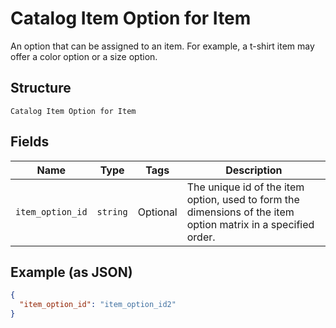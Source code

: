 
# Catalog Item Option for Item

An option that can be assigned to an item.
For example, a t-shirt item may offer a color option or a size option.

## Structure

`Catalog Item Option for Item`

## Fields

| Name | Type | Tags | Description |
|  --- | --- | --- | --- |
| `item_option_id` | `string` | Optional | The unique id of the item option, used to form the dimensions of the item option matrix in a specified order. |

## Example (as JSON)

```json
{
  "item_option_id": "item_option_id2"
}
```

